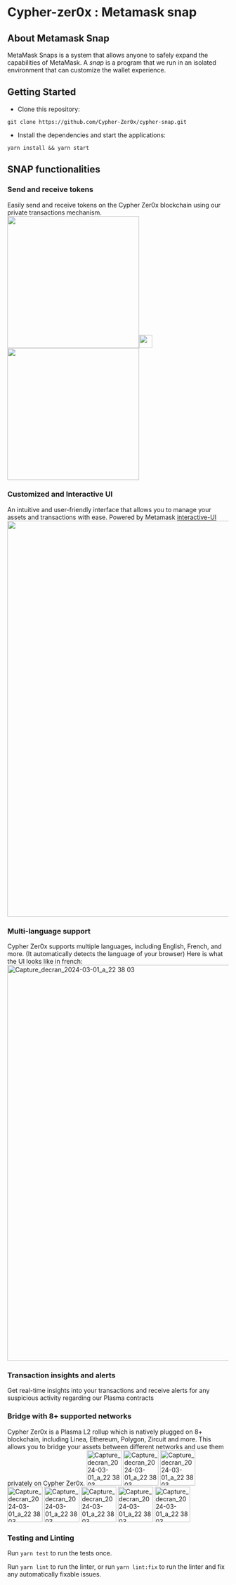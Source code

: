 # Cypher-zer0x : Metamask snap

## About Metamask Snap
MetaMask Snaps is a system that allows anyone to safely expand the capabilities
of MetaMask. A _snap_ is a program that we run in an isolated environment that
can customize the wallet experience.

## Getting Started
- Clone this repository: 
```shell 
git clone https://github.com/Cypher-Zer0x/cypher-snap.git
```
- Install the dependencies and start the applications:
```shell
yarn install && yarn start
```

## SNAP functionalities

### Send and receive tokens
Easily send and receive tokens on the Cypher Zer0x blockchain using our private transactions mechanism.
<img src="https://github.com/Cypher-Zer0x/cypher-snap/assets/113121626/faeb31e5-2aff-4373-bfdc-d049838a972b" width="300"><img src="https://github.com/Cypher-Zer0x/cypher-snap/assets/113121626/1e1ed80a-972f-443a-ba22-7e4a3aa971e6" width="30"><img src="https://github.com/Cypher-Zer0x/cypher-snap/assets/113121626/aab45bea-7123-4a8f-aad0-debc8642fe64" width="300">

### Customized and Interactive UI
An intuitive and user-friendly interface that allows you to manage your assets and transactions with ease. Powered by Metamask [interactive-UI](https://docs.metamask.io/snaps/features/custom-ui/)
<img src="https://github.com/Cypher-Zer0x/cypher-snap/assets/113121626/fd8ea127-c0a4-4230-a568-54dd1a04cb46" width="900">

### Multi-language support
Cypher Zer0x supports multiple languages, including English, French, and more. (It automatically detects the language of your browser)
Here is what the UI looks like in french:
<img width="900" alt="Capture_decran_2024-03-01_a_22 38 03" src="https://github.com/Cypher-Zer0x/cypher-snap/assets/113121626/e97516e2-e30d-44d3-abf2-4d172544d931">

### Transaction insights and alerts
Get real-time insights into your transactions and receive alerts for any suspicious activity regarding our Plasma contracts


### Bridge with 8+ supported networks
Cypher Zer0x is a Plasma L2 rollup which is natively plugged on 8+ blockchain, including Linea, Ethereum, Polygon, Zircuit and more.
This allows you to bridge your assets between different networks and use them privately on Cypher Zer0x.
<img width="80" alt="Capture_decran_2024-03-01_a_22 38 03" src="https://github.com/Cypher-Zer0x/cypher-snap/assets/113121626/5aea98ec-b13f-4483-9e6f-0ebb35ae2755">
<img width="80" alt="Capture_decran_2024-03-01_a_22 38 03" src="https://github.com/Cypher-Zer0x/cypher-snap/assets/113121626/63884523-a4f0-4de3-8f1f-db0e6bfbaa03">
<img width="80" alt="Capture_decran_2024-03-01_a_22 38 03" src="https://github.com/Cypher-Zer0x/cypher-snap/assets/113121626/881b6fdf-2a2e-43ac-a082-8df21334910e">
<img width="80" alt="Capture_decran_2024-03-01_a_22 38 03" src="https://github.com/Cypher-Zer0x/cypher-snap/assets/113121626/ca791c3d-46bb-4a37-b30f-ed51a456a801">
<img width="80" alt="Capture_decran_2024-03-01_a_22 38 03" src="https://github.com/Cypher-Zer0x/cypher-snap/assets/113121626/1d7d9ff9-a3db-40e5-8e86-a14ebab26c72">
<img width="80" alt="Capture_decran_2024-03-01_a_22 38 03" src="https://github.com/Cypher-Zer0x/cypher-snap/assets/113121626/68398089-59ae-4497-8260-2336e4dcb0c0">
<img width="80" alt="Capture_decran_2024-03-01_a_22 38 03" src="https://github.com/Cypher-Zer0x/cypher-snap/assets/113121626/ea98b864-ab46-45b5-8708-ff83b1994909">
<img width="80" alt="Capture_decran_2024-03-01_a_22 38 03" src="https://github.com/Cypher-Zer0x/cypher-snap/assets/113121626/60e6f98a-1387-4541-9b48-c55ce0788bc9">


### Testing and Linting

Run `yarn test` to run the tests once.

Run `yarn lint` to run the linter, or run `yarn lint:fix` to run the linter and
fix any automatically fixable issues.


